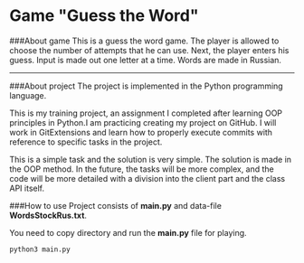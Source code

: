 # Game "Guess the Word"
###About game
This is a guess the word game. The player is allowed to choose the number of attempts that he can use. Next, the player enters his guess. Input is made out one letter at a time. Words are made in Russian.
***
###About project
The project is implemented in the Python programming language.

This is my training project, an assignment I completed after learning OOP principles in Python.I am practicing creating my project on GitHub. I will work in GitExtensions and learn how to properly execute commits with reference to specific tasks in the project.

This is a simple task and the solution is very simple. The solution is made in the OOP method. In the future, the tasks will be more complex, and the code will be more detailed with a division into the client part and the class API itself.


###How to use
Project consists of **main.py** and data-file **WordsStockRus.txt**.

You need to copy directory and run the **main.py** file for playing.

`python3 main.py`
